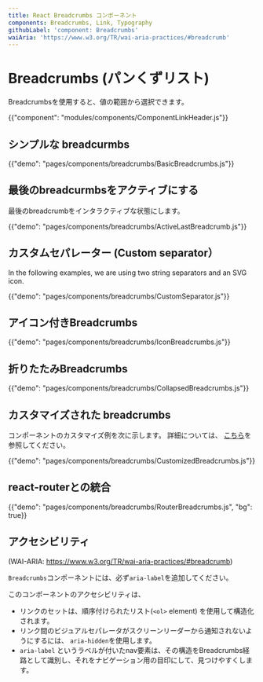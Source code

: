 ```yaml
---
title: React Breadcrumbs コンポーネント
components: Breadcrumbs, Link, Typography
githubLabel: 'component: Breadcrumbs'
waiAria: 'https://www.w3.org/TR/wai-aria-practices/#breadcrumb'
---
```


# Breadcrumbs (パンくずリスト)

<p class="description">Breadcrumbsを使用すると、値の範囲から選択できます。</p>

{{"component": "modules/components/ComponentLinkHeader.js"}}

## シンプルな breadcurmbs

{{"demo": "pages/components/breadcrumbs/BasicBreadcrumbs.js"}}

## 最後のbreadcurmbsをアクティブにする

最後のbreadcrumbをインタラクティブな状態にします。

{{"demo": "pages/components/breadcrumbs/ActiveLastBreadcrumb.js"}}

## カスタムセパレーター (Custom separator）

In the following examples, we are using two string separators and an SVG icon.

{{"demo": "pages/components/breadcrumbs/CustomSeparator.js"}}

## アイコン付きBreadcrumbs

{{"demo": "pages/components/breadcrumbs/IconBreadcrumbs.js"}}

## 折りたたみBreadcrumbs

{{"demo": "pages/components/breadcrumbs/CollapsedBreadcrumbs.js"}}

## カスタマイズされた breadcrumbs

コンポーネントのカスタマイズ例を次に示します。 詳細については、 [こちら](/customization/how-to-customize/)を参照してください。

{{"demo": "pages/components/breadcrumbs/CustomizedBreadcrumbs.js"}}

## react-routerとの統合

{{"demo": "pages/components/breadcrumbs/RouterBreadcrumbs.js", "bg": true}}

## アクセシビリティ

(WAI-ARIA: https://www.w3.org/TR/wai-aria-practices/#breadcrumb)

`Breadcrumbs`コンポーネントには、必ず`aria-label`を追加してください。

このコンポーネントのアクセシビリティは、

- リンクのセットは、順序付けられたリスト(`<ol>` element) を使用して構造化されます。
- リンク間のビジュアルセパレータがスクリーンリーダーから通知されないようにするには、 `aria-hidden`を使用します。
- `aria-label` というラベルが付いたnav要素は、その構造をBreadcrumbs経路として識別し、それをナビゲーション用の目印にして、見つけやすくします。
